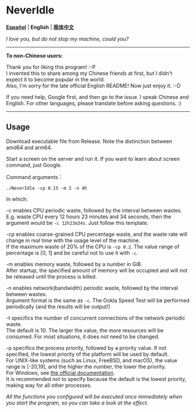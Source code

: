 # NeverIdle

[**Español**](README_ES.md) | **English** | [**简体中文**](README.md)

*I love you, but do not stop my machine, could you?*

---

**To non-Chinese users:**

Thank you for liking this program! :-P  
I invented this to share among my Chinese friends at first, but I didn't expect it to become popular in the world.  
Also, I'm sorry for the late official English README! Now just enjoy it. :-D

If you need help, Google first, and then go to the issue.
I speak Chinese and English. For other languages, please translate before asking questions. :)

---

## Usage

Download executable file from Release. Note the distinction between amd64 and arm64.

Start a screen on the server and run it.
If you want to learn about screen command, just Google.

Command arguments：

```shell
./NeverIdle -cp 0.15 -m 2 -n 4h
```

In which:

-c enables CPU periodic waste, followed by the interval between wastes.  
E.g. waste CPU every 12 hours 23 minutes and 34 seconds, then the argument would be `-c 12h23m34s`.
Just follow this template.

-cp enables coarse-grained CPU percentage waste, and the waste rate will change in real time with the usage level of the machine.  
If the maximum waste of 20% of the CPU is `-cp 0.2`. The value range of percentage is [0, 1] and be careful not to use it with `-c`.

-m enables memory waste, followed by a number in GiB.  
After startup, the specified amount of memory will be occupied and will not be released until the process is killed.

-n enables network(bandwidth) periodic waste, followed by the interval between wastes.  
Argument format is the same as `-c`. The Ookla Speed Test will be performed periodically (and the results will be output!)

-t specifics the number of concurrent connections of the network periodic waste.  
The default is 10. The larger the value, the more resources will be consumed. For most situations, it does not need to be changed.

-p specifics the process priority, followed by a priority value. If not specified, the lowest priority of the platform will be used by default.  
For UNIX-like systems (such as Linux, FreeBSD, and macOS), the value range is [-20,19], and the higher the number, the lower the priority.  
For Windows, see [the official documentation](https://learn.microsoft.com/en-us/windows/win32/api/processthreadsapi/nf-processthreadsapi-setpriorityclass).  
It is recommended not to specify because the default is the lowest priority, making way for all other processes.

*All the functions you configured will be executed once immediately when you start the program, so you can take a look at the effect.*
